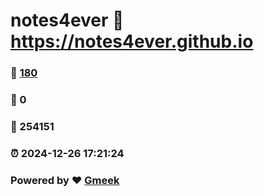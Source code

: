 # notes4ever :link: https://notes4ever.github.io 
### :page_facing_up: [180](https://notes4ever.github.io/tag.html) 
### :speech_balloon: 0 
### :hibiscus: 254151 
### :alarm_clock: 2024-12-26 17:21:24 
### Powered by :heart: [Gmeek](https://github.com/Meekdai/Gmeek)
